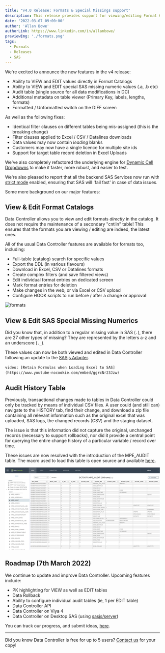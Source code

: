 ```yaml
---
title: "v4.0 Release: Formats & Special Missings support"
description: This release provides support for viewing/editing Format Catalogs, plus the ability to work with special SAS missing numerics (.a, .b etc)
date: '2022-03-07 09:00:00'
author: 'Allan Bowe'
authorLink: https://www.linkedin.com/in/allanbowe/
previewImg: './formats.png'
tags:
  - Formats
  - Releases
  - SAS
---
```


We're excited to announce the new features in the v4 release:

* Ability to VIEW and EDIT values directly in Format Catalogs
* Ability to VIEW and EDIT special SAS missing numeric values (.a, .b etc)
* Audit table (single source for all data modifications in DC)
* Additional metadata on table viewer (Primary Key, labels, lengths, formats)
* Formatted / Unformatted switch on the DIFF screen

As well as the following fixes:

* Identical filter clauses on different tables being mis-assigned (this is the breaking change)
* Filter clauses applied to Excel / CSV / Datalines downloads
* Data values may now contain _leading_ blanks
* Customers may now have a single licence for multiple site ids
* Support for target table record deletion in Excel Uploads

We've also completely refactored the underlying engine for [Dynamic Cell Dropdowns](https://docs.datacontroller.io/dynamic-cell-dropdown) to make it faster, more robust, and easier to test.

We're also pleased to report that all the backend SAS Services now run with [strict mode](https://core.sasjs.io/mp__init_8sas.html) enabled, ensuring that SAS will 'fail fast' in case of data issues.

Some more background on our major features:

## View & Edit Format Catalogs

Data Controller allows you to view and edit formats _directly_ in the catalog.  It does not require the maintenance of a secondary "cntlin" table!  This ensures that the formats you are viewing / editing are indeed, the latest ones.

All of the usual Data Controller features are available for formats too, including:

* Full-table (catalog) search for specific values
* Export the DDL (in various flavours)
* Download in Excel, CSV or Datalines formats
* Create complex filters (and save filtered views)
* Edit individual format entries on dedicated screen
* Mark format entries for deletion
* Make changes in the web, or via Excel or CSV upload
* Configure HOOK scripts to run before / after a change or approval

![formats](/formats.png)


## View & Edit SAS Special Missing Numerics

Did you know that, in addition to a regular missing value in SAS (`.`), there are 27 other types of missing?  They are represented by the letters a-z and an underscore (`._`).

These values can now be both viewed and edited in Data Controller following an update to the [SASjs Adapter](https://github.com/sasjs/adapter#variable-types).

`video: [Retain Formulas when Loading Excel to SAS](https://www.youtube-nocookie.com/embed/ggrcNr23Jzw)`


## Audit History Table

Previously, transactional changes made to tables in Data Controller could only be tracked by means of individual CSV files. A user could (and still can) navigate to the HISTORY tab, find their change, and download a zip file containing all relevant information such as the original excel that was uploaded, SAS logs, the changed records (CSV) and the staging dataset.

The issue is that this information did not capture the original, unchanged records (necessary to support rollbacks), nor did it provide a central point for querying the entire change history of a particular variable / record over time.

These issues are now resolved with the introduction of the MPE_AUDIT table.  The macro used to load this table is open source and available [here](https://core.sasjs.io/mp__storediffs_8sas.html).

![audit](audit.png)


## Roadmap (7th March 2022)

We continue to update and improve Data Controller.  Upcoming features include:

* PK highlighting for VIEW as well as EDIT tables
* Data Rollback
* Ability to configure individual audit tables (ie, 1 per EDIT table)
* Data Controller API
* Data Controller on Viya 4
* Data Controller on Desktop SAS (using [sasjs/server](https://github.com/sasjs/server))

You can track our progress, and submit ideas, [here](https://github.com/orgs/4gl-apps/projects/2/views/5).

<hr>

Did you know Data Controller is free for up to 5 users? [Contact us](/contact) for your copy!

